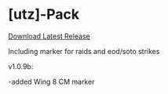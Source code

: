 # [utz]-Pack

[Download Latest Release](https://github.com/sadson-ui/utz-pack/releases/latest/download/utzpack.taco)

Including marker for raids and eod/soto strikes

v1.0.9b:

-added Wing 8 CM marker
